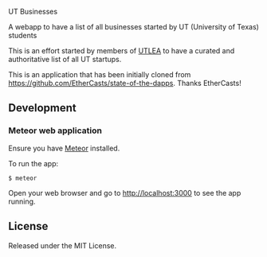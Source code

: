  UT Businesses

A webapp to have a list of all businesses started by UT (University of Texas) students

This is an effort started by members of [UTLEA](http://www.utlea.org) to have a curated and authoritative list of all UT startups.

This is an application that has been initially cloned from https://github.com/EtherCasts/state-of-the-dapps. Thanks EtherCasts!

## Development

### Meteor web application

Ensure you have [Meteor](https://www.meteor.com/install) installed.

To run the app:

    $ meteor

Open your web browser and go to [http://localhost:3000](http://localhost:3000) to see the app running.

## License

Released under the MIT License.
